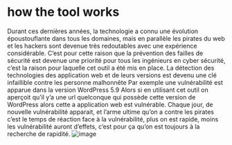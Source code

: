 # how the tool works
Durant ces dernières années, la technologie a connu une évolution époustouflante dans tous les domaines, mais en parallèle les pirates du web et les hackers sont devenue très redoutables avec une expérience considérable. C’est pour cette raison que la prévention des failles de sécurité est devenue une priorité pour tous les ingénieurs en cyber sécurité, c’est la raison pour laquelle cet outil a été mis en place.
La détection des technologies des application web et de leurs versions est devenu une clé infaillible contre les personne malhonnête
Par exemple une vulnérabilité est apparue dans la version WordPress 5.9 Alors si en utilisant cet outil on aperçoit qu’il y’a une url  quelconque qui possède cette version de WordPress alors cette   a    application web      est vulnérable.
 Chaque jour, de nouvelle vulnérabilité apparait, et l’arme ultime qu’on a contre les pirates c’est le temps de réaction face à la vulnérabilité, plus on est rapide, moins les vulnérabilité auront d’effets, c’est pour ça qu’on est toujours à la recherche de rapidité.
![image](https://user-images.githubusercontent.com/107410271/175910555-730dbfe8-4d53-4706-a954-e0dd4f4b3840.png)

